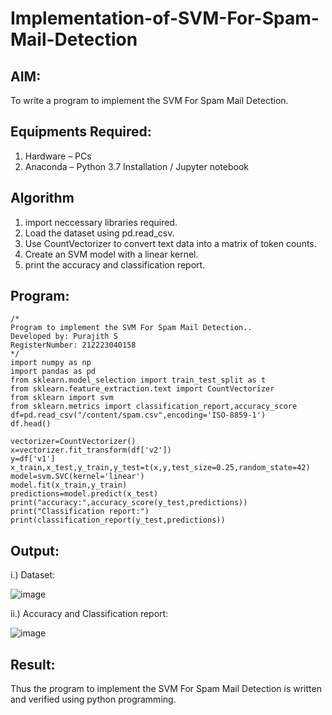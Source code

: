 # Implementation-of-SVM-For-Spam-Mail-Detection

## AIM:
To write a program to implement the SVM For Spam Mail Detection.

## Equipments Required:
1. Hardware – PCs
2. Anaconda – Python 3.7 Installation / Jupyter notebook

## Algorithm
1. import neccessary libraries required.
2. Load the dataset using pd.read_csv.
3. Use CountVectorizer to convert text data into a matrix of token counts.
4. Create an SVM model with a linear kernel.
5. print the accuracy and classification report.

## Program:
```
/*
Program to implement the SVM For Spam Mail Detection..
Developed by: Purajith S
RegisterNumber: 212223040158
*/
import numpy as np
import pandas as pd
from sklearn.model_selection import train_test_split as t
from sklearn.feature_extraction.text import CountVectorizer
from sklearn import svm
from sklearn.metrics import classification_report,accuracy_score
df=pd.read_csv("/content/spam.csv",encoding='ISO-8859-1')
df.head()

vectorizer=CountVectorizer()
x=vectorizer.fit_transform(df['v2'])
y=df['v1']
x_train,x_test,y_train,y_test=t(x,y,test_size=0.25,random_state=42)
model=svm.SVC(kernel='linear')
model.fit(x_train,y_train)
predictions=model.predict(x_test)
print("accuracy:",accuracy_score(y_test,predictions))
print("Classification report:")
print(classification_report(y_test,predictions))
```

## Output:
i.) Dataset:

![image](https://github.com/shoaib3136/Implementation-of-SVM-For-Spam-Mail-Detection/assets/117919362/77a5d64f-0501-41e3-bcea-f72aa1bc93e4)

ii.) Accuracy and Classification report:

![image](https://github.com/shoaib3136/Implementation-of-SVM-For-Spam-Mail-Detection/assets/117919362/cf83afc3-3982-430e-8939-78791e2a0cb2)

## Result:
Thus the program to implement the SVM For Spam Mail Detection is written and verified using python programming.
